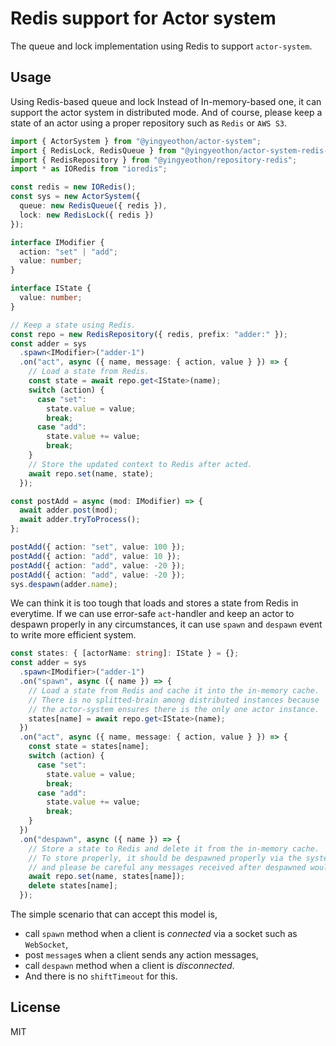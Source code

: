 # Redis support for Actor system

The queue and lock implementation using Redis to support `actor-system`.

## Usage

Using Redis-based queue and lock Instead of In-memory-based one, it can support the actor system in distributed mode. And of course, please keep a state of an actor using a proper repository such as `Redis` or `AWS S3`.

```typescript
import { ActorSystem } from "@yingyeothon/actor-system";
import { RedisLock, RedisQueue } from "@yingyeothon/actor-system-redis-support";
import { RedisRepository } from "@yingyeothon/repository-redis";
import * as IORedis from "ioredis";

const redis = new IORedis();
const sys = new ActorSystem({
  queue: new RedisQueue({ redis }),
  lock: new RedisLock({ redis })
});

interface IModifier {
  action: "set" | "add";
  value: number;
}

interface IState {
  value: number;
}

// Keep a state using Redis.
const repo = new RedisRepository({ redis, prefix: "adder:" });
const adder = sys
  .spawn<IModifier>("adder-1")
  .on("act", async ({ name, message: { action, value } }) => {
    // Load a state from Redis.
    const state = await repo.get<IState>(name);
    switch (action) {
      case "set":
        state.value = value;
        break;
      case "add":
        state.value += value;
        break;
    }
    // Store the updated context to Redis after acted.
    await repo.set(name, state);
  });

const postAdd = async (mod: IModifier) => {
  await adder.post(mod);
  await adder.tryToProcess();
};

postAdd({ action: "set", value: 100 });
postAdd({ action: "add", value: 10 });
postAdd({ action: "add", value: -20 });
postAdd({ action: "add", value: -20 });
sys.despawn(adder.name);
```

We can think it is too tough that loads and stores a state from Redis in everytime. If we can use error-safe `act`-handler and keep an actor to despawn properly in any circumstances, it can use `spawn` and `despawn` event to write more efficient system.

```typescript
const states: { [actorName: string]: IState } = {};
const adder = sys
  .spawn<IModifier>("adder-1")
  .on("spawn", async ({ name }) => {
    // Load a state from Redis and cache it into the in-memory cache.
    // There is no splitted-brain among distributed instances because
    // the actor-system ensures there is the only one actor instance.
    states[name] = await repo.get<IState>(name);
  })
  .on("act", async ({ name, message: { action, value } }) => {
    const state = states[name];
    switch (action) {
      case "set":
        state.value = value;
        break;
      case "add":
        state.value += value;
        break;
    }
  })
  .on("despawn", async ({ name }) => {
    // Store a state to Redis and delete it from the in-memory cache.
    // To store properly, it should be despawned properly via the system object
    // and please be careful any messages received after despawned would be ignored.
    await repo.set(name, states[name]);
    delete states[name];
  });
```

The simple scenario that can accept this model is,

- call `spawn` method when a client is _connected_ via a socket such as `WebSocket`,
- post `message`s when a client sends any action messages,
- call `despawn` method when a client is _disconnected_.
- And there is no `shiftTimeout` for this.

## License

MIT
